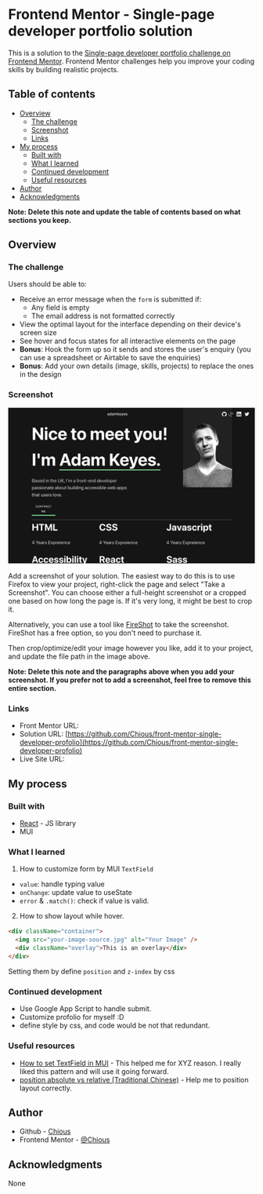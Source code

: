 # Frontend Mentor - Single-page developer portfolio solution

This is a solution to the [Single-page developer portfolio challenge on Frontend Mentor](https://www.frontendmentor.io/challenges/singlepage-developer-portfolio-bBVj2ZPi-x). Frontend Mentor challenges help you improve your coding skills by building realistic projects.

## Table of contents

- [Overview](#overview)
  - [The challenge](#the-challenge)
  - [Screenshot](#screenshot)
  - [Links](#links)
- [My process](#my-process)
  - [Built with](#built-with)
  - [What I learned](#what-i-learned)
  - [Continued development](#continued-development)
  - [Useful resources](#useful-resources)
- [Author](#author)
- [Acknowledgments](#acknowledgments)

**Note: Delete this note and update the table of contents based on what sections you keep.**

## Overview

### The challenge

Users should be able to:

- Receive an error message when the `form` is submitted if:
  - Any field is empty
  - The email address is not formatted correctly
- View the optimal layout for the interface depending on their device's screen size
- See hover and focus states for all interactive elements on the page
- **Bonus**: Hook the form up so it sends and stores the user's enquiry (you can use a spreadsheet or Airtable to save the enquiries)
- **Bonus**: Add your own details (image, skills, projects) to replace the ones in the design

### Screenshot

![](./screenshot.png)

Add a screenshot of your solution. The easiest way to do this is to use Firefox to view your project, right-click the page and select "Take a Screenshot". You can choose either a full-height screenshot or a cropped one based on how long the page is. If it's very long, it might be best to crop it.

Alternatively, you can use a tool like [FireShot](https://getfireshot.com/) to take the screenshot. FireShot has a free option, so you don't need to purchase it.

Then crop/optimize/edit your image however you like, add it to your project, and update the file path in the image above.

**Note: Delete this note and the paragraphs above when you add your screenshot. If you prefer not to add a screenshot, feel free to remove this entire section.**

### Links

- Front Mentor URL:
- Solution URL: [https://github.com/Chious/front-mentor-single-developer-profolio](https://github.com/Chious/front-mentor-single-developer-profolio)
- Live Site URL:

## My process

### Built with

- [React](https://reactjs.org/) - JS library
- MUI

### What I learned

1. How to customize form by MUI `TextField`

- `value`: handle typing value
- `onChange`: update value to useState
- `error` & `.match()`: check if value is valid.

2. How to show layout while hover.

```html
<div className="container">
  <img src="your-image-source.jpg" alt="Your Image" />
  <div className="overlay">This is an overlay</div>
</div>
```

Setting them by define `position` and `z-index` by css

### Continued development

- Use Google App Script to handle submit.
- Customize profolio for myself :D
- define style by css, and code would be not that redundant.

### Useful resources

- [How to set TextField in MUI](https://stackoverflow.com/questions/61016202/react-how-to-conditionally-override-textfield-error-color-in-material-ui) - This helped me for XYZ reason. I really liked this pattern and will use it going forward.
- [position absolute vs relative (Traditional Chinese)](http://www.eion.com.tw/Blogger/?Pid=1120) - Help me to position layout correctly.

## Author

- Github - [Chious](https://github.com/Chious)
- Frontend Mentor - [@Chious](https://www.frontendmentor.io/profile/Chious)

## Acknowledgments

None
